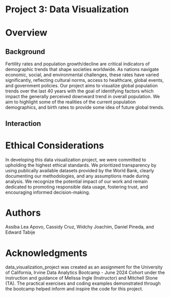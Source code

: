 # Project 3: Data Visualization

# Overview

## Background
Fertility rates and population growth/decline are critical indicators of demographic trends that shape societies worldwide. As nations navigate economic, social, and environmental challenges, these rates have varied significantly, reflecting cultural norms, access to healthcare, global events, and government policies. Our project aims to visualize global population trends over the last 40 years with the goal of identifying factors which impact the generally perceived downward trend in overall population. We aim to highlight some of the realities of the current population demographics, and birth rates to provide some idea of future global trends.

## Interaction


# Ethical Considerations
In developing this data visualization project, we were committed to upholding the highest ethical standards. We  prioritized transparency by using publically available datasets provided by the World Bank, clearly documenting our methodologies, and any assumptions made during analysis. We recognize the potential impact of our work and remain dedicated to promoting responsible data usage, fostering trust, and encouraging informed decision-making.

# Authors
Assiba Lea Apovo, Cassidy Cruz, Widchy Joachim, Daniel Pineda, and Edward Tabije

# Acknowledgments
data_visualization_project was created as an assignment for the University of California, Irvine Data Analytics Bootcamp - June 2024 Cohort under the instruction and guidance of Melissa Ingle (Instructor) and Mitchell Stone (TA). The practical exercises and coding examples demonstrated through the bootcamp helped inform and inspire the code for this project.
